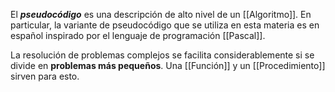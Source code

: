 El **_pseudocódigo_** es una descripción de alto nivel de un [[Algoritmo]]. En particular, la variante de pseudocódigo que se utiliza en esta materia es en español inspirado por el lenguaje de programación [[Pascal]].

La resolución de problemas complejos se facilita considerablemente si se divide en **problemas más pequeños**. Una [[Función]] y un [[Procedimiento]] sirven para esto.
